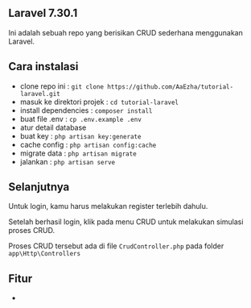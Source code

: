 ## Laravel 7.30.1

Ini adalah sebuah repo yang berisikan CRUD sederhana menggunakan Laravel.

## Cara instalasi
- clone repo ini : `git clone https://github.com/AaEzha/tutorial-laravel.git`
- masuk ke direktori projek : `cd tutorial-laravel`
- install dependencies : `composer install`
- buat file .env : `cp .env.example .env`
- atur detail database
- buat key : `php artisan key:generate`
- cache config : `php artisan config:cache`
- migrate data : `php artisan migrate`
- jalankan : `php artisan serve`

## Selanjutnya

Untuk login, kamu harus melakukan register terlebih dahulu.

Setelah berhasil login, klik pada menu CRUD untuk melakukan simulasi proses CRUD.

Proses CRUD tersebut ada di file `CrudController.php` pada folder `app\Http\Controllers`

## Fitur

-

